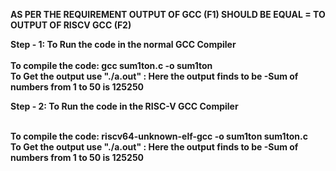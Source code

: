 
**AS PER THE REQUIREMENT OUTPUT OF GCC (F1) SHOULD BE EQUAL = TO OUTPUT OF RISCV GCC (F2)**

**Step - 1: To Run the code in the normal GCC Compiler**<br>
           <br>**To compile the code: gcc sum1ton.c -o sum1ton**
           <br>**To Get the output use "./a.out" : Here the output finds to be -Sum of numbers from 1 to 50 is 125250**

            
**Step - 2: To Run the code in the RISC-V GCC Compiler**

  <br>**To compile the code: riscv64-unknown-elf-gcc -o sum1ton sum1ton.c**
  <br>**To Get the output use "./a.out" : Here the output finds to be -Sum of numbers from 1 to 50 is 125250**

  
